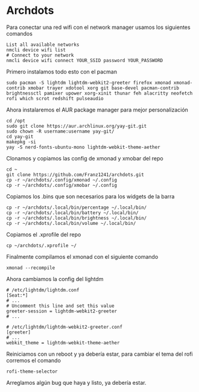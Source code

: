 # Archdots
Para conectar una red wifi con el network manager usamos los siguientes comandos 
```
List all available networks
nmcli device wifi list
# Connect to your network
nmcli device wifi connect YOUR_SSID password YOUR_PASSWORD
```

Primero instalamos todo esto con el pacman
```
sudo pacman -S lightdm lightdm-webkit2-greeter firefox xmonad xmonad-contrib xmobar trayer xdotool xorg git base-devel pacman-contrib brightnessctl pamixer upower xorg-xinit thunar feh alacritty neofetch rofi which scrot redshift pulseaudio

```
Ahora instalaremos el AUR package manager para mejor personalización

```
cd /opt
sudo git clone https://aur.archlinux.org/yay-git.git
sudo chown -R username:username yay-git/
cd yay-git
makepkg -si
yay -S nerd-fonts-ubuntu-mono lightdm-webkit-theme-aether
```
Clonamos y copiamos las config de xmonad y xmobar del repo

```
cd ~
git clone https://github.com/Franz1241/archdots.git
cp -r ~/archdots/.config/xmonad ~/.config
cp -r ~/archdots/.config/xmobar ~/.config
```
Copiamos los .bins que son necesarios para los widgets de la barra

```
cp -r ~/archdots/.local/bin/percentage ~/.local/bin/
cp -r ~/archdots/.local/bin/battery ~/.local/bin/
cp -r ~/archdots/.local/bin/brightness ~/.local/bin/
cp -r ~/archdots/.local/bin/volume ~/.local/bin/
```

Copiamos el .xprofile del repo

```
cp ~/archdots/.xprofile ~/
```
Finalmente compilamos el xmonad con el siguiente comando

```
xmonad --recompile

```

Ahora cambiamos la config del lightdm

```
# /etc/lightdm/lightdm.conf
[Seat:*]
# ...
# Uncomment this line and set this value
greeter-session = lightdm-webkit2-greeter
# ...

# /etc/lightdm/lightdm-webkit2-greeter.conf
[greeter]
# ...
webkit_theme = lightdm-webkit-theme-aether

``` 
Reiniciamos con un reboot y ya debería estar, para cambiar el tema del rofi corremos el comando


``` 
rofi-theme-selector
``` 

Arreglamos algún bug que haya y listo, ya debería estar.
